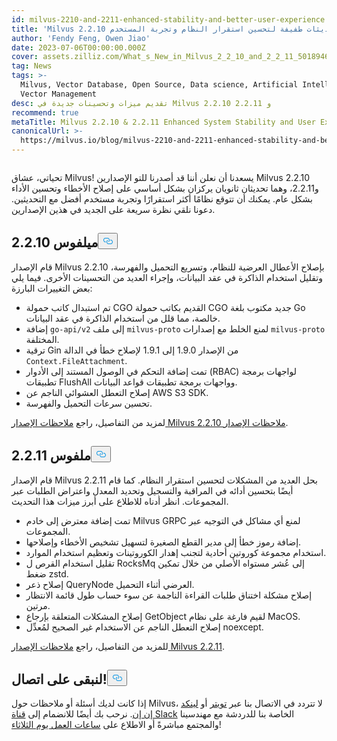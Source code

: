 ```yaml
---
id: milvus-2210-and-2211-enhanced-stability-and-better-user-experience.md
title: 'Milvus 2.2.10 و2.2.11: تحديثات طفيفة لتحسين استقرار النظام وتجربة المستخدم'
author: 'Fendy Feng, Owen Jiao'
date: 2023-07-06T00:00:00.000Z
cover: assets.zilliz.com/What_s_New_in_Milvus_2_2_10_and_2_2_11_5018946465.png
tag: News
tags: >-
  Milvus, Vector Database, Open Source, Data science, Artificial Intelligence,
  Vector Management
desc: تقديم ميزات وتحسينات جديدة في Milvus 2.2.10 و 2.2.11
recommend: true
metaTitle: Milvus 2.2.10 & 2.2.11 Enhanced System Stability and User Experience
canonicalUrl: >-
  https://milvus.io/blog/milvus-2210-and-2211-enhanced-stability-and-better-user-experience.md
---
```

<p>
  <span class="img-wrapper">
    <img translate="no" src="https://assets.zilliz.com/What_s_New_in_Milvus_2_2_10_and_2_2_11_5018946465.png" alt="" class="doc-image" id="" />
    <span></span>
  </span>
</p>
<p>تحياتي، عشاق Milvus! يسعدنا أن نعلن أننا قد أصدرنا للتو الإصدارين Milvus 2.2.10 و2.2.11، وهما تحديثان ثانويان يركزان بشكل أساسي على إصلاح الأخطاء وتحسين الأداء بشكل عام. يمكنك أن تتوقع نظامًا أكثر استقرارًا وتجربة مستخدم أفضل مع التحديثين. دعونا نلقي نظرة سريعة على الجديد في هذين الإصدارين.</p>
<h2 id="Milvus-2210" class="common-anchor-header">ميلفوس 2.2.10<button data-href="#Milvus-2210" class="anchor-icon" translate="no">
      <svg translate="no"
        aria-hidden="true"
        focusable="false"
        height="20"
        version="1.1"
        viewBox="0 0 16 16"
        width="16"
      >
        <path
          fill="#0092E4"
          fill-rule="evenodd"
          d="M4 9h1v1H4c-1.5 0-3-1.69-3-3.5S2.55 3 4 3h4c1.45 0 3 1.69 3 3.5 0 1.41-.91 2.72-2 3.25V8.59c.58-.45 1-1.27 1-2.09C10 5.22 8.98 4 8 4H4c-.98 0-2 1.22-2 2.5S3 9 4 9zm9-3h-1v1h1c1 0 2 1.22 2 2.5S13.98 12 13 12H9c-.98 0-2-1.22-2-2.5 0-.83.42-1.64 1-2.09V6.25c-1.09.53-2 1.84-2 3.25C6 11.31 7.55 13 9 13h4c1.45 0 3-1.69 3-3.5S14.5 6 13 6z"
        ></path>
      </svg>
    </button></h2><p>قام الإصدار Milvus 2.2.10 بإصلاح الأعطال العرضية للنظام، وتسريع التحميل والفهرسة، وتقليل استخدام الذاكرة في عقد البيانات، وإجراء العديد من التحسينات الأخرى. فيما يلي بعض التغييرات البارزة:</p>
<ul>
<li>تم استبدال كاتب حمولة CGO القديم بكاتب حمولة CGO جديد مكتوب بلغة Go خالصة، مما قلل من استخدام الذاكرة في عقد البيانات.</li>
<li>إضافة <code translate="no">go-api/v2</code> إلى ملف <code translate="no">milvus-proto</code> لمنع الخلط مع إصدارات <code translate="no">milvus-proto</code> المختلفة.</li>
<li>ترقية Gin من الإصدار 1.9.0 إلى 1.9.1 لإصلاح خطأ في الدالة <code translate="no">Context.FileAttachment</code>.</li>
<li>تمت إضافة التحكم في الوصول المستند إلى الأدوار (RBAC) لواجهات برمجة تطبيقات FlushAll وواجهات برمجة تطبيقات قواعد البيانات.</li>
<li>إصلاح التعطل العشوائي الناجم عن AWS S3 SDK.</li>
<li>تحسين سرعات التحميل والفهرسة.</li>
</ul>
<p>لمزيد من التفاصيل، راجع <a href="https://milvus.io/docs/release_notes.md#2210">ملاحظات الإصدار Milvus 2.2.10 ملاحظات الإصدار</a>.</p>
<h2 id="Milvus-2211" class="common-anchor-header">ملفوس 2.2.11<button data-href="#Milvus-2211" class="anchor-icon" translate="no">
      <svg translate="no"
        aria-hidden="true"
        focusable="false"
        height="20"
        version="1.1"
        viewBox="0 0 16 16"
        width="16"
      >
        <path
          fill="#0092E4"
          fill-rule="evenodd"
          d="M4 9h1v1H4c-1.5 0-3-1.69-3-3.5S2.55 3 4 3h4c1.45 0 3 1.69 3 3.5 0 1.41-.91 2.72-2 3.25V8.59c.58-.45 1-1.27 1-2.09C10 5.22 8.98 4 8 4H4c-.98 0-2 1.22-2 2.5S3 9 4 9zm9-3h-1v1h1c1 0 2 1.22 2 2.5S13.98 12 13 12H9c-.98 0-2-1.22-2-2.5 0-.83.42-1.64 1-2.09V6.25c-1.09.53-2 1.84-2 3.25C6 11.31 7.55 13 9 13h4c1.45 0 3-1.69 3-3.5S14.5 6 13 6z"
        ></path>
      </svg>
    </button></h2><p>قام الإصدار Milvus 2.2.11 بحل العديد من المشكلات لتحسين استقرار النظام. كما قام أيضًا بتحسين أدائه في المراقبة والتسجيل وتحديد المعدل واعتراض الطلبات عبر المجموعات. انظر أدناه للاطلاع على أبرز ميزات هذا التحديث.</p>
<ul>
<li>تمت إضافة معترض إلى خادم Milvus GRPC لمنع أي مشاكل في التوجيه عبر المجموعات.</li>
<li>إضافة رموز خطأ إلى مدير القطع الصغيرة لتسهيل تشخيص الأخطاء وإصلاحها.</li>
<li>استخدام مجموعة كوروتين أحادية لتجنب إهدار الكوروتينات وتعظيم استخدام الموارد.</li>
<li>تقليل استخدام القرص ل RocksMq إلى عُشر مستواه الأصلي من خلال تمكين ضغط zstd.</li>
<li>إصلاح ذعر QueryNode العرضي أثناء التحميل.</li>
<li>إصلاح مشكلة اختناق طلبات القراءة الناجمة عن سوء حساب طول قائمة الانتظار مرتين.</li>
<li>إصلاح المشكلات المتعلقة بإرجاع GetObject لقيم فارغة على نظام MacOS.</li>
<li>إصلاح التعطل الناجم عن الاستخدام غير الصحيح لمُعدِّل noexcept.</li>
</ul>
<p>للمزيد من التفاصيل، راجع <a href="https://milvus.io/docs/release_notes.md#2211">ملاحظات الإصدار Milvus 2.2.11</a>.</p>
<h2 id="Let’s-keep-in-touch" class="common-anchor-header">لنبقى على اتصال!<button data-href="#Let’s-keep-in-touch" class="anchor-icon" translate="no">
      <svg translate="no"
        aria-hidden="true"
        focusable="false"
        height="20"
        version="1.1"
        viewBox="0 0 16 16"
        width="16"
      >
        <path
          fill="#0092E4"
          fill-rule="evenodd"
          d="M4 9h1v1H4c-1.5 0-3-1.69-3-3.5S2.55 3 4 3h4c1.45 0 3 1.69 3 3.5 0 1.41-.91 2.72-2 3.25V8.59c.58-.45 1-1.27 1-2.09C10 5.22 8.98 4 8 4H4c-.98 0-2 1.22-2 2.5S3 9 4 9zm9-3h-1v1h1c1 0 2 1.22 2 2.5S13.98 12 13 12H9c-.98 0-2-1.22-2-2.5 0-.83.42-1.64 1-2.09V6.25c-1.09.53-2 1.84-2 3.25C6 11.31 7.55 13 9 13h4c1.45 0 3-1.69 3-3.5S14.5 6 13 6z"
        ></path>
      </svg>
    </button></h2><p>إذا كانت لديك أسئلة أو ملاحظات حول Milvus، لا تتردد في الاتصال بنا عبر <a href="https://twitter.com/milvusio">تويتر</a> أو <a href="https://www.linkedin.com/company/the-milvus-project">لينكد إن إن</a>. نرحب بك أيضًا للانضمام إلى <a href="https://milvus.io/slack/">قناة Slack</a> الخاصة بنا للدردشة مع مهندسينا والمجتمع مباشرةً أو الاطلاع على <a href="https://us02web.zoom.us/meeting/register/tZ0pcO6vrzsuEtVAuGTpNdb6lGnsPBzGfQ1T#/registration">ساعات العمل يوم الثلاثاء</a>!</p>
